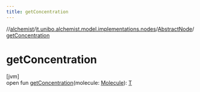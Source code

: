 ```yaml
---
title: getConcentration
---
```

//[alchemist](../../../index.html)/[it.unibo.alchemist.model.implementations.nodes](../index.html)/[AbstractNode](index.html)/[getConcentration](get-concentration.html)



# getConcentration



[jvm]\
open fun [getConcentration](get-concentration.html)(molecule: [Molecule](../../it.unibo.alchemist.model.interfaces/-molecule/index.html)): [T](../../it.unibo.alchemist.model.implementations.layers/-step-layer/index.html)




